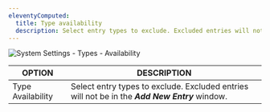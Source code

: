 ```yaml
---
eleventyComputed:
  title: Type availability
  description: Select entry types to exclude. Excluded entries will not be in the Add New Entry window. 
---
```

![System Settings - Types - Availability](https://cdnweb.devolutions.net/docs/en/rdm/windows/RDMWin6235.png) 

| OPTION            | DESCRIPTION                                                                    |
|-------------------|--------------------------------------------------------------------------------|
| Type Availability | Select entry types to exclude. Excluded entries will not be in the ***Add New Entry*** window. |

